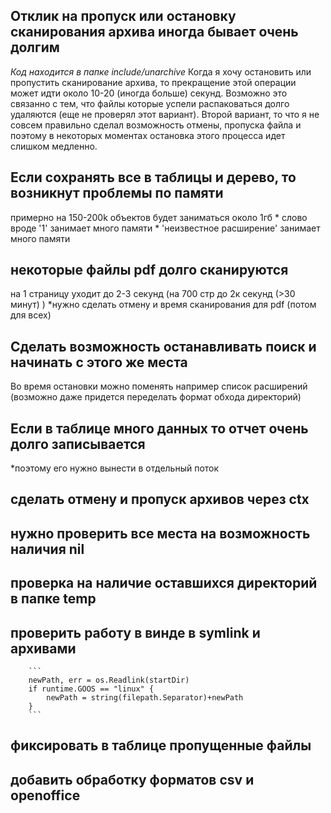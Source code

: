 ## Отклик на пропуск или остановку сканирования архива иногда бывает очень долгим
*Код находится в папке include/unarchive*
Когда я хочу остановить или пропустить сканирование архива, то прекращение этой операции
может идти около 10-20 (иногда больше) секунд. Возможно это связанно с тем, что файлы
которые успели распаковаться долго удаляются (еще не проверял этот вариант). Второй вариант,
то что я не совсем правильно сделал возможность отмены, пропуска файла и поэтому в некоторых моментах
остановка этого процесса идет слишком медленно.

## Если сохранять все в таблицы и дерево, то возникнут проблемы по памяти
примерно на 150-200k объектов будет заниматься около 1гб
    * слово вроде '1' занимает много памяти
    * 'неизвестное расширение' занимает много памяти

## некоторые файлы pdf долго сканируются 
на 1 страницу уходит до 2-3 секунд (на 700 стр до 2к секунд (>30 минут) )
    *нужно сделать отмену и время сканирования для pdf (потом для всех)
    
## Сделать возможность останавливать поиск и начинать с этого же места
Во время остановки можно поменять например список расширений
(возможно даже придется переделать формат обхода директорий)

## Если в таблице много данных то отчет очень долго записывается
 *поэтому его нужно вынести в отдельный поток

## сделать отмену и пропуск архивов через ctx


## нужно проверить все места на возможность наличия nil

## проверка на наличие оставшихся директорий в папке temp

## проверить работу в винде в symlink и архивами
		
		```
		newPath, err = os.Readlink(startDir)
		if runtime.GOOS == "linux" {
			newPath = string(filepath.Separator)+newPath
		} 
		```
		
## фиксировать в таблице пропущенные файлы		
		
## добавить обработку форматов csv и openoffice

				
		
		
		
		
		
		
		
		
